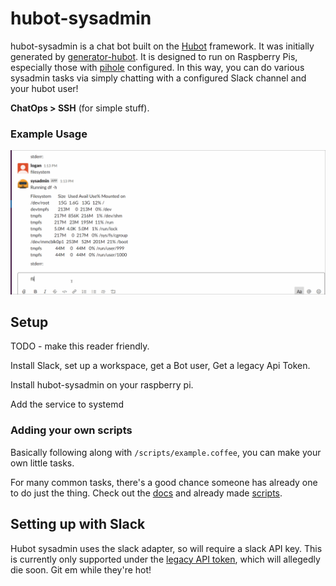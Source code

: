# hubot-sysadmin

hubot-sysadmin is a chat bot built on the [Hubot][hubot] framework. It was
initially generated by [generator-hubot][generator-hubot]. It is designed to run
on Raspberry Pis, especially those with [pihole][pihole] configured.  In this way,
you can do various sysadmin tasks via simply chatting with a configured Slack
channel and your hubot user!  

**ChatOps > SSH** (for simple stuff).

[pihole]: https://pi-hole.net/
[hubot]: http://hubot.github.com
[generator-hubot]: https://github.com/github/generator-hubot

### Example Usage

![Demo](./img/hubot-sysadmin-example.gif)

## Setup

TODO - make this reader friendly.

Install Slack, set up a workspace, get a Bot user, Get a legacy Api Token.

Install hubot-sysadmin on your raspberry pi.

Add the service to systemd

### Adding your own scripts

Basically following along with `/scripts/example.coffee`, you can make your own
little tasks.

For many common tasks, there's a good chance someone has already one to do just
the thing. Check out the [docs][scripting-docs] and already made [scripts][scripts].

[scripting-docs]: https://github.com/github/hubot/blob/master/docs/scripting.md
[scripts]: https://github.com/hubot-scripts

## Setting up with Slack

Hubot sysadmin uses the slack adapter, so will require a slack API key.  This is currently
only supported under the [legacy API token][legacy], which will allegedly die soon.  Git em while they're
hot!

[bot-users]: https://api.slack.com/legacy/custom-integrations/bot-users
[legacy]: https://api.slack.com/legacy/custom-integrations/legacy-tokens
[hubot-adapters]: https://github.com/github/hubot/blob/master/docs/adapters.md

